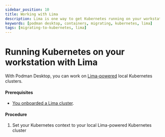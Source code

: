 ```yaml
---
sidebar_position: 10
title: Working with Lima
description: Lima is one way to get Kubernetes running on your workstation.
keywords: [podman desktop, containers, migrating, kubernetes, lima]
tags: [migrating-to-kubernetes, lima]
---
```


# Running Kubernetes on your workstation with Lima

With Podman Desktop, you can work on [Lima-powered](https://lima-vm.io/) local Kubernetes clusters.

#### Prerequisites

- [You onboarded a Lima cluster](/docs/onboarding-for-kubernetes/lima).

#### Procedure

1. Set your Kubernetes context to your local Lima-powered Kubernetes cluster
